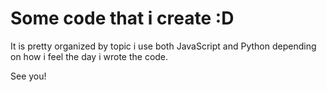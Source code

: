 # Some code that i create :D

It is pretty organized by topic i use both JavaScript and Python depending on how i feel the day i wrote the code.

See you!